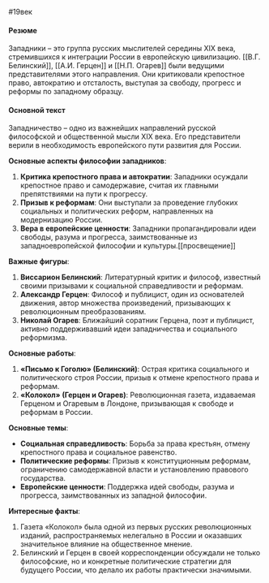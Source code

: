 #19век 
#### Резюме

Западники – это группа русских мыслителей середины XIX века, стремившихся к интеграции России в европейскую цивилизацию. [[В.Г. Белинский]], [[А.И. Герцен]] и [[Н.П. Огарев]] были ведущими представителями этого направления. Они критиковали крепостное право, автократию и отсталость, выступая за свободу, прогресс и реформы по западному образцу.

#### Основной текст

Западничество – одно из важнейших направлений русской философской и общественной мысли XIX века. Его представители верили в необходимость европейского пути развития для России.

**Основные аспекты философии западников**:

1. **Критика крепостного права и автократии**: Западники осуждали крепостное право и самодержавие, считая их главными препятствиями на пути к прогрессу.
2. **Призыв к реформам**: Они выступали за проведение глубоких социальных и политических реформ, направленных на модернизацию России.
3. **Вера в европейские ценности**: Западники пропагандировали идеи свободы, разума и прогресса, заимствованные из западноевропейской философии и культуры.[[просвещение]]

**Важные фигуры**:

1. **Виссарион Белинский**: Литературный критик и философ, известный своими призывами к социальной справедливости и реформам.
2. **Александр Герцен**: Философ и публицист, один из основателей движения, автор множества произведений, призывающих к революционным преобразованиям.
3. **Николай Огарев**: Ближайший соратник Герцена, поэт и публицист, активно поддерживавший идеи западничества и социального реформизма.

**Основные работы**:

1. **«Письмо к Гоголю» (Белинский)**: Острая критика социального и политического строя России, призыв к отмене крепостного права и реформам.
2. **«Колокол» (Герцен и Огарев)**: Революционная газета, издаваемая Герценом и Огаревым в Лондоне, призывающая к свободе и реформам в России.

**Основные темы**:

- **Социальная справедливость**: Борьба за права крестьян, отмену крепостного права и социальное равенство.
- **Политические реформы**: Призыв к конституционным реформам, ограничению самодержавной власти и установлению правового государства.
- **Европейские ценности**: Поддержка идей свободы, разума и прогресса, заимствованных из западной философии.

**Интересные факты**:

1. Газета «Колокол» была одной из первых русских революционных изданий, распространяемых нелегально в России и оказавших значительное влияние на общественное мнение.
2. Белинский и Герцен в своей корреспонденции обсуждали не только философские, но и конкретные политические стратегии для будущего России, что делало их работы практически значимыми.
